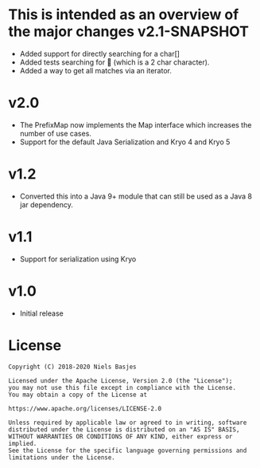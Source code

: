 This is intended as an overview of the major changes
v2.1-SNAPSHOT
===
- Added support for directly searching for a char[]
- Added tests searching for 🖖 (which is a 2 char character).
- Added a way to get all matches via an iterator.

v2.0
===
- The PrefixMap now implements the Map interface which increases the number of use cases.
- Support for the default Java Serialization and Kryo 4 and Kryo 5

v1.2
===
- Converted this into a Java 9+ module that can still be used as a Java 8 jar dependency.

v1.1
===
- Support for serialization using Kryo

v1.0
===
- Initial release


License
=======
    Copyright (C) 2018-2020 Niels Basjes

    Licensed under the Apache License, Version 2.0 (the "License");
    you may not use this file except in compliance with the License.
    You may obtain a copy of the License at

    https://www.apache.org/licenses/LICENSE-2.0

    Unless required by applicable law or agreed to in writing, software
    distributed under the License is distributed on an "AS IS" BASIS,
    WITHOUT WARRANTIES OR CONDITIONS OF ANY KIND, either express or implied.
    See the License for the specific language governing permissions and
    limitations under the License.

